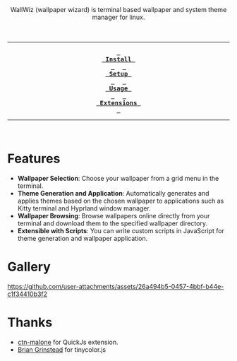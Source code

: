 

<div align = center>
WallWiz (wallpaper wizard) is terminal based wallpaper and system theme manager for linux.
<br>
<br>
<br>

---

**[<kbd> <br> Install <br> </kbd>](https://github.com/user-attachments/assets/26a494b5-0457-4bbf-b44e-c1f34410b3f2)** 
**[<kbd> <br> Setup <br> </kbd>](https://github.com/user-attachments/assets/26a494b5-0457-4bbf-b44e-c1f34410b3f2)** 
**[<kbd> <br> Usage <br> </kbd>](https://github.com/user-attachments/assets/26a494b5-0457-4bbf-b44e-c1f34410b3f2)** 
**[<kbd> <br> Extensions <br> </kbd>](https://github.com/user-attachments/assets/26a494b5-0457-4bbf-b44e-c1f34410b3f2)**

---

<br>
</div>

# Features

- **Wallpaper Selection**: Choose your wallpaper from a grid menu in the
  terminal.
- **Theme Generation and Application**: Automatically generates and applies
  themes based on the chosen wallpaper to applications such as Kitty terminal
  and Hyprland window manager.
- **Wallpaper Browsing**: Browse wallpapers online directly from your terminal
  and download them to the specified wallpaper directory.
- **Extensible with Scripts**: You can write custom scripts in JavaScript for
  theme generation and wallpaper application.

# Gallery

https://github.com/user-attachments/assets/26a494b5-0457-4bbf-b44e-c1f34410b3f2

# Thanks
- [ctn-malone](https://github.com/ctn-malone/qjs-ext-lib) for QuickJs extension.
- [Brian Grinstead](https://github.com/bgrins/TinyColor) for tinycolor.js

